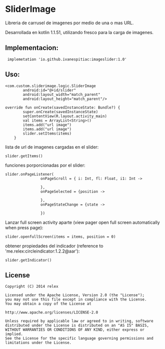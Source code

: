 # SliderImage

Libreria de carrusel de imagenes por medio de una o mas URL.

Desarrollada en kotlin 1.1.51, utilizando fresco para la carga de imagenes.

## Implementacion:

```
 implemetation 'io.github.ivanespitiac:imageslider:1.0'
 ```

## Uso:

```
<com.custom.sliderimage.logic.SliderImage
        android:id="@+id/slider"
        android:layout_width="match_parent"
        android:layout_height="match_parent"/>
```             
  
```
override fun onCreate(savedInstanceState: Bundle?) {
        super.onCreate(savedInstanceState)
        setContentView(R.layout.activity_main)
        val items = ArrayList<String>()
        items.add("url image")
        items.add("url image")
        slider.setItems(items)
    }
```

lista de url de imagenes cargadas en el slider:

```
slider.getItems()
```

funciones porporcionadas por el slider:

```
slider.onPageListener(
                onPageScroll = { i: Int, fl: Float, i1: Int ->
                    
                },
                onPageSelected = {position ->

                },
                onPageStateChange = {state ->

                })
```

Lanzar full screen activity aparte (view pager open full screen automatically when press page):

```
slider.openfullScreen(items = items, position = 0)
```

obtener propiedades del indicador (reference to 'me.relex:circleindicator:1.2.2@aar'):

```
slider.getIndicator()
```

## License

```
Copyright (C) 2014 relex

Licensed under the Apache License, Version 2.0 (the "License");
you may not use this file except in compliance with the License.
You may obtain a copy of the License at

http://www.apache.org/licenses/LICENSE-2.0

Unless required by applicable law or agreed to in writing, software
distributed under the License is distributed on an "AS IS" BASIS,
WITHOUT WARRANTIES OR CONDITIONS OF ANY KIND, either express or implied.
See the License for the specific language governing permissions and
limitations under the License.
```

